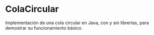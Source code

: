 # ColaCircular
Implementación de una cola circular en Java, con y sin librerías, para demostrar su funcionamiento básico.
